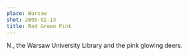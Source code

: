 ```yaml
---
place: Warsaw
shot: 2005-02-13
title: Red Green Pink
---
```


N., the Warsaw University Library and the pink glowing deers.
